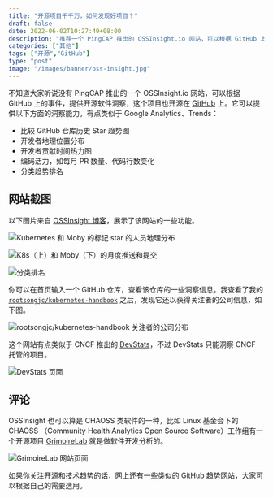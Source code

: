 ```yaml
---
title: "开源项目千千万，如何发现好项目？"
draft: false
date: 2022-06-02T10:27:49+08:00
description: "推荐一个 PingCAP 推出的 OSSInsight.io 网站，可以根据 GitHub 上的事件，提供开源软件洞察，这个项目本身也开源在 GitHub 上。"
categories: ["其他"]
tags: ["开源","GitHub"]
type: "post"
image: "/images/banner/oss-insight.jpg"
---
```


不知道大家听说没有 PingCAP 推出的一个 OSSInsight.io 网站，可以根据 GitHub 上的事件，提供开源软件洞察，这个项目也开源在 [GitHub](https://github.com/pingcap/ossinsight) 上。它可以提供以下方面的洞察能力，有点类似于 Google Analytics、Trends：

- 比较 GitHub 仓库历史 Star 趋势图
- 开发者地理位置分布
- 开发者贡献时间热力图
- 编码活力，如每月 PR 数量、代码行数变化
- 分类趋势排名

## 网站截图

以下图片来自 [OSSInsight 博客](https://ossinsight.io/blog/explore-deep-in-4.6-billion-github-events/)，展示了该网站的一些功能。

![Kubernetes 和 Moby 的标记 star 的人员地理分布](https://tva1.sinaimg.cn/large/e6c9d24ely1h2trup1v5bj20k00c5my9.jpg)

![K8s（上）和 Moby（下）的月度推送和提交](https://tva1.sinaimg.cn/large/e6c9d24ely1h2trw4iqpyj20wn0gvgnp.jpg)

![分类排名](https://tva1.sinaimg.cn/large/e6c9d24ely1h2ts5cig5kj21mw0u00xv.jpg)

你可以在首页输入一个 GitHub 仓库，查看该仓库的一些洞察信息。我查看了我的 [`rootsongjc/kubernetes-handbook`](https://github.com/rootsongjc/kubernetes-handbook/) 之后，发现它还以获得关注者的公司信息，如下图。

![rootsongjc/kubernetes-handbook 关注者的公司分布](https://tva1.sinaimg.cn/large/e6c9d24ely1h2trz8bpqfj21di0u0gq4.jpg)

这个网站有点类似于 CNCF 推出的 [DevStats](https://devstats.cncf.io/)，不过 DevStats 只能洞察 CNCF 托管的项目。

![DevStats 页面](https://tva1.sinaimg.cn/large/e6c9d24ely1h2ts2o2rirj21mw0u00zv.jpg)

## 评论

OSSInsight 也可以算是 CHAOSS 类软件的一种，比如 Linux 基金会下的 CHAOSS （Community Health Analytics Open Source Software）工作组有一个开源项目 [GrimoireLab](https://chaoss.github.io/grimoirelab/) 就是做软件开发分析的。

![GrimoireLab 网站页面](https://tva1.sinaimg.cn/large/e6c9d24ely1h2ts7e6aiuj21ml0u078o.jpg)

如果你关注开源和技术趋势的话，网上还有一些类似的 GitHub 趋势网站，大家可以根据自己的需要选用。
